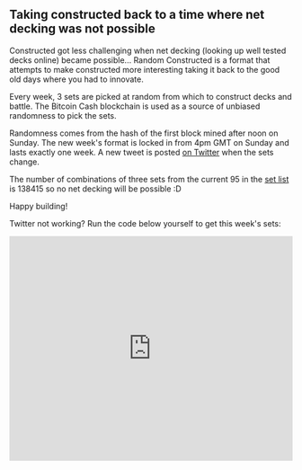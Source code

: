 ## Taking constructed back to a time where net decking was not possible

Constructed got less challenging when net decking (looking up well tested decks online) became possible... Random Constructed is a format that attempts to make constructed more interesting taking it back to the good old days where you had to innovate.

Every week, 3 sets are picked at random from which to construct decks and battle. The Bitcoin Cash blockchain is used as a source of unbiased randomness to pick the sets.

Randomness comes from the hash of the first block mined after noon on Sunday. The new week's format is locked in from 4pm GMT on Sunday and lasts exactly one week. A new tweet is posted [on Twitter](https://twitter.com/RandomConst) when the sets change. 

The number of combinations of three sets from the current 95 in the [set list](https://github.com/randomconstructed/randomconstructed/blob/master/sets.csv) is 138415 so no net decking will be possible :D

Happy building!

Twitter not working? Run the code below yourself to get this week's sets:
<iframe height="400px" width="100%" src="https://repl.it/@randomconst/randomconstructed?lite=true" scrolling="no" frameborder="no" allowtransparency="true" allowfullscreen="true" sandbox="allow-forms allow-pointer-lock allow-popups allow-same-origin allow-scripts allow-modals"></iframe>
